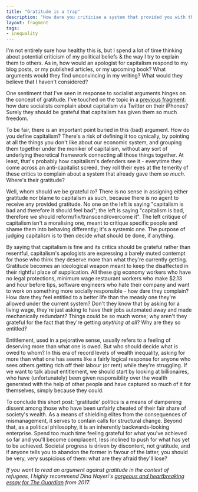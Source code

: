 ```yaml
---
title: "Gratitude is a trap"
description: "How dare you criticise a system that provided you with the means of criticising it in the first place? You should be grateful."
layout: fragment
tags:
- inequality
---
```


I'm not entirely sure how healthy this is, but I spend a lot of time thinking about potential criticism of my political beliefs & the way I try to explain them to others. As in, how would an apologist for capitalism respond to my blog posts, or my published articles, or my upcoming book? What arguments would they find unconvincing in my writing? What would they believe that I haven't considered?

One sentiment that I've seen in response to socialist arguments hinges on the concept of gratitude. I've touched on the topic in a [previous fragment](/posts/fragments-51): how dare socialists complain about capitalism via Twitter on their iPhones? Surely they should be grateful that capitalism has given them so much freedom.

To be fair, there is an important point buried in this (bad) argument. How do you define capitalism? There's a risk of defining it too cynically, by pointing at all the things you don't like about our economic system, and grouping them together under the moniker of capitalism, without any sort of underlying theoretical framework connecting all those things together. At least, that's probably how capitalism's defenders see it - everytime they come across an anti-capitalist screed, they roll their eyes at the temerity of these critics to complain about a system that already gave them _so much_. Where's their gratitude?

Well, whom should we be grateful _to_? There is no sense in assigning either gratitude nor blame to capitalism as such, because there is no agent to receive any provided gratitude. No one on the left is saying "capitalism is bad and therefore it should feel bad"; the left is saying "capitalism is bad, therefore we should reform/fix/transcend/overcome it". The left critique of capitalism isn't a moralising one, meant to critique specific people and shame them into behaving differently; it's a systemic one. The purpose of judging capitalism is to then decide what should be done, if anything.

By saying that capitalism is fine and its critics should be grateful rather than resentful, capitalism's apologists are expressing a barely muted contempt for those who think they deserve more than what they're currently getting. Gratitude becomes an ideological weapon meant to keep the disaffected in their rightful place of supplication. All these gig economy workers who have no legal protections, minimum wage restaurant workers who make $2.13 and hour before tips, software engineers who hate their company and want to work on something more socially responsible - how dare they complain? How dare they feel entitled to a better life than the measly one they're allowed under the current system? Don't they know that by asking for a living wage, they're just asking to have their jobs automated away and made mechanically redundant? Things could be so much worse; why aren't they grateful for the fact that they're getting _anything at all_? Why are they so entitled?

Entitlement, used in a pejorative sense, usually refers to a feeling of deserving more than what one is owed. But who should decide what is owed to whom? In this era of record levels of wealth inequality, asking for more than what one has seems like a fairly logical response for anyone who sees others getting rich off their labour (or rent) while they're struggling. If we want to talk about entitlement, we should start by looking at billionaires, who have (unfortunately) been given responsiblity over the wealth generated with the help of other people and have captured so much of it for themselves, simply because they could.

To conclude this short post: 'gratitude' politics is a means of dampening dissent among those who have been unfairly cheated of their fair share of society's wealth. As a means of shielding elites from the consequences of mismanagement, it serves to contain calls for structural change. Beyond that, as a political philosophy, it is an inherently backwards-looking enterprise. Spend too much time feeling grateful for what you've achieved so far and you'll become complacent, less inclined to push for what has yet to be achieved. Societal progress is driven by discontent, not gratitude, and if anyone tells you to abandon the former in favour of the latter, you should be very, very suspicious of them: what are they afraid they'll lose?

_If you want to read an argument against gratitude in the context of refugees, I highly recommend Dina Nayeri's [gorgeous and heartbreaking essay for The Guardian](https://www.theguardian.com/world/2017/apr/04/dina-nayeri-ungrateful-refugee) from 2017._
